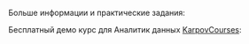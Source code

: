 Больше информации и практические задания:

Бесплатный демо курс для Аналитик данных <a href = "https://karpov.courses/">KarpovCourses</a>:

